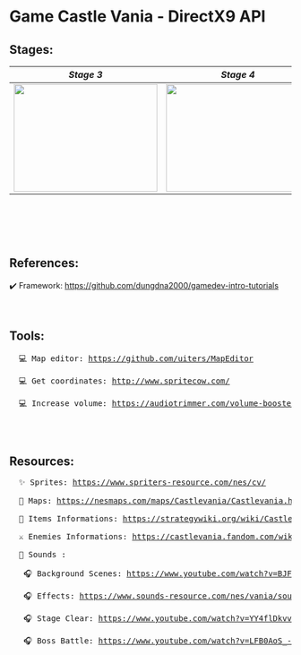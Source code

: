 # Game Castle Vania - DirectX9 API


## Stages:</br>
**_Stage 3_**            |  **_Stage 4_** 
:-------------------------:|:-------------------------:
<img src="https://drive.google.com/uc?export=view&id=18MbbRWK_yabg1PPtpf329WNhrQNNA7tG" width="256" height="192" />  |  <img src="https://drive.google.com/uc?export=view&id=1pZ_MEU5gyjqymGgOhANS556XxvzCtTUG" width="256" height="192" />


</br>


</br></br>


## References:</br>
  ✔️ Framework: <a href="https://github.com/dungdna2000/gamedev-intro-tutorials">https://github.com/dungdna2000/gamedev-intro-tutorials</a> </br></br></br>


## Tools:</br>
<pre>
  💻 Map editor: <a href="https://github.com/uiters/MapEditor?fbclid=IwAR3mqEyLmY-5Xceui-UWqfLK0uFiyWff64v-485sefQ1bCjN8Xp3UOaJ38o">https://github.com/uiters/MapEditor</a> </br>
  💻 Get coordinates: <a href="http://www.spritecow.com/">http://www.spritecow.com/</a> </br>
  💻 Increase volume: <a href="https://audiotrimmer.com/volume-booster/">https://audiotrimmer.com/volume-booster/</a> 
</pre>
</br></br>

## Resources: </br>
<pre>
  ✨ Sprites: <a href="https://www.spriters-resource.com/nes/cv/">https://www.spriters-resource.com/nes/cv/</a> </br>
  📌 Maps: <a href="https://nesmaps.com/maps/Castlevania/Castlevania.html">https://nesmaps.com/maps/Castlevania/Castlevania.html</a> </br>
  💎 Items Informations: <a href="https://strategywiki.org/wiki/Castlevania/Items">https://strategywiki.org/wiki/Castlevania/Items</a> </br>
  ⚔️ Enemies Informations: <a href="https://castlevania.fandom.com/wiki/Castlevania_Bestiary">https://castlevania.fandom.com/wiki/Castlevania_Bestiary</a> </br>
  🎼 Sounds :  </br>
   🎧 Background Scenes: <a href="https://www.youtube.com/watch?v=BJFUCyR2KKk">https://www.youtube.com/watch?v=BJFUCyR2KKk</a> </br>
   🎧 Effects: <a href="https://www.sounds-resource.com/nes/vania/sound/357/">https://www.sounds-resource.com/nes/vania/sound/357/</a>  </br>
   🎧 Stage Clear: <a href="https://www.youtube.com/watch?v=YY4flDkvvf4">https://www.youtube.com/watch?v=YY4flDkvvf4</a> </br>
   🎧 Boss Battle: <a href="https://www.youtube.com/watch?v=LFB0AoS_-NQ">https://www.youtube.com/watch?v=LFB0AoS_-NQ</a> </br>
</pre>


